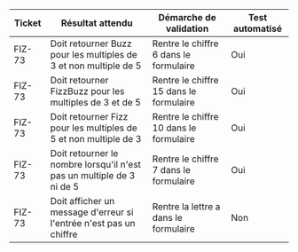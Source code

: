 Ticket | Résultat attendu | Démarche de validation | Test automatisé
------------ | ------------- | ------------- | -------------
FIZ-73 | Doit retourner Buzz pour les multiples de 3 et non multiple de 5 | Rentre le chiffre 6 dans le formulaire | Oui  
FIZ-73 | Doit retourner FizzBuzz pour les multiples de 3 et de 5 | Rentre le chiffre 15 dans le formulaire | Oui  
FIZ-73 | Doit retourner Fizz pour les multiples de 5 et non multiple de 3 | Rentre le chiffre 10 dans le formulaire | Oui  
FIZ-73 | Doit retourner le nombre lorsqu'il n'est pas un multiple de 3 ni de  5 | Rentre le chiffre 7 dans le formulaire | Oui  
FIZ-73 | Doit afficher un message d'erreur si l'entrée n'est pas un chiffre | Rentre la lettre a dans le formulaire | Non  
